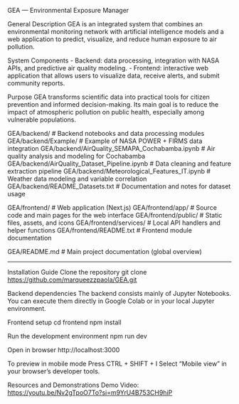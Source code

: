 GEA — Environmental Exposure Manager

General Description
GEA is an integrated system that combines an environmental monitoring network with artificial intelligence models and a web application to predict, visualize, and reduce human exposure to air pollution.

System Components
    - Backend: data processing, integration with NASA APIs, and predictive air quality modeling.
    - Frontend: interactive web application that allows users to visualize data, receive alerts, and submit community reports.


Purpose
GEA transforms scientific data into practical tools for citizen prevention and informed decision-making.
Its main goal is to reduce the impact of atmospheric pollution on public health, especially among vulnerable populations.

GEA/backend/                                 # Backend notebooks and data processing modules
GEA/backend/Example/                         # Example of NASA POWER + FIRMS data integration
GEA/backend/AirQuality_SEMAPA_Cochabamba.ipynb    # Air quality analysis and modeling for Cochabamba
GEA/backend/AirQuality_Dataset_Pipeline.ipynb     # Data cleaning and feature extraction pipeline
GEA/backend/Meteorological_Features_IT.ipynb      # Weather data modeling and variable correlation
GEA/backend/README_Datasets.txt                   # Documentation and notes for dataset usage

GEA/frontend/                               # Web application (Next.js)
GEA/frontend/app/                           # Source code and main pages for the web interface
GEA/frontend/public/                        # Static files, assets, and icons
GEA/frontend/services/                      # Local API handlers and helper functions
GEA/frontend/README.txt                     # Frontend module documentation

GEA/README.md                               # Main project documentation (global overview)

__________________

Installation Guide
Clone the repository
git clone https://github.com/marqueezzpaola/GEA.git


Backend dependencies
The backend consists mainly of Jupyter Notebooks.
You can execute them directly in Google Colab or in your local Jupyter environment.

Frontend setup
cd frontend
npm install


Run the development environment
npm run dev

Open in browser
http://localhost:3000

To preview in mobile mode
Press CTRL + SHIFT + I
Select “Mobile view” in your browser’s developer tools.

Resources and Demonstrations
Demo Video:
https://youtu.be/Nv2gTpoO7To?si=m9YrU4B753CH9hiP





